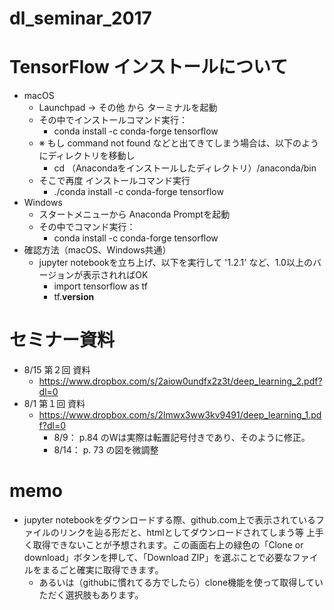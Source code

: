 # dl_seminar_2017

# TensorFlow インストールについて
- macOS
   - Launchpad -> その他 から ターミナルを起動
   - その中でインストールコマンド実行：
      - conda install -c conda-forge tensorflow
   - ※ もし command not found などと出てきてしまう場合は、以下のようにディレクトリを移動し
      - cd （Anacondaをインストールしたディレクトリ）/anaconda/bin
   - そこで再度 インストールコマンド実行
      - ./conda install -c conda-forge tensorflow
- Windows
   - スタートメニューから Anaconda Promptを起動
   - その中でコマンド実行：
      - conda install -c conda-forge tensorflow
- 確認方法（macOS、Windows共通）
   - jupyter notebookを立ち上げ、以下を実行して '1.2.1' など、1.0以上のバージョンが表示されればOK
      - import tensorflow as tf
      - tf.__version__

# セミナー資料
- 8/15 第２回 資料
   - https://www.dropbox.com/s/2aiow0undfx2z3t/deep_learning_2.pdf?dl=0
- 8/1 第１回 資料
   - https://www.dropbox.com/s/2lmwx3ww3kv9491/deep_learning_1.pdf?dl=0
      - 8/9： p.84 のWは実際は転置記号付きであり、そのように修正。
      - 8/14： p. 73 の図を微調整

# memo
- jupyter notebookをダウンロードする際、github.com上で表示されているファイルのリンクを辿る形だと、htmlとしてダウンロードされてしまう等 上手く取得できないことが予想されます。この画面右上の緑色の「Clone or download」ボタンを押して、「Download ZIP」を選ぶことで必要なファイルをまるごと確実に取得できます。 
   - あるいは（githubに慣れてる方でしたら）clone機能を使って取得していただく選択肢もあります。

